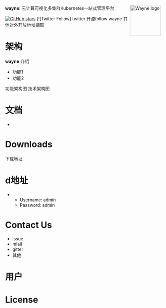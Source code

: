 **wayne**: 云计算可视化多集群Kubernetes一站式管理平台
<img src="https://github.com/wengangJi/My-documents/blob/master/%E5%88%86%E5%B8%83%E5%BC%8F%E6%95%B0%E6%8D%AE%E5%BA%93%E7%9B%B8%E5%85%B3/icon.png" alt="Wayne logo" height="100px" weight="300px" align="right" />


[![GitHub stars](https://github.com/wengangJi/My-documents/stargazers)](https://github.com/wengangJi/My-documents)
[![Twitter Follow] twitter 开源follow
wayne 其他对外开放地址摘取



# 架构
**wayne**  介绍

- 功能1
- 功能2



功能架构图
技术架构图



# 文档
- . 





# Downloads
下载地址


# d地址
- 
  - Username: admin
  - Password: admin


# Contact Us
*  issue
* miail
* gitter
* 其他

# 用户


# License

